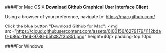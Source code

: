 ####For Mac OS X
__Download Github Graphical User Interface Client__

Using a browser of your preference, navigate to: https://mac.github.com/

Click the blue button "Download Github for Mac": <img src="https://cloud.githubusercontent.com/assets/6100156/6279179/1112bda0-b86c-11e4-9786-b5b387f3b851.png" height=40px padding-top:10px</img>

####For Windows
